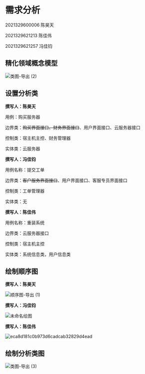 

# 需求分析

2021329600006 陈昊天

2021329621213 陈佳伟

2021329621257 冯佳钧

## 精化领域概念模型

![类图-导出 (2)](https://media.opennet.top/i/2023/10/29/ih1brr-0.svg)

## 设置分析类

**撰写人：陈昊天**

用例：购买服务器

边界类：~~购买界面接口、财务界面接口~~、用户界面接口、云服务器接口

控制类：宿主机主控、财务管理器

实体类：云服务器

**撰写人：冯佳钧**

用例名称：提交工单

边界类：~~客户服务界面接口~~、用户界面接口、客服专员界面接口

控制类：工单管理器

实体类：无

**撰写人：陈佳伟**

用例名称：重装系统

边界类：云服务器接口

控制类：宿主机主控

实体类：系统信息类，用户信息类

## 绘制顺序图

**撰写人：陈昊天**

![顺序图-导出 (1)](https://media.opennet.top/i/2023/10/29/10f0mpp-0.svg)

**撰写人：冯佳钧**

![未命名绘图](https://media.opennet.top/i/2023/10/29/yzb3gr-0.png)

**撰写人：陈佳伟**

![eca8d181c0b973d6cadcab32829d4ead](https://media.opennet.top/i/2023/10/29/yzcv5m-0.png)

## 绘制分析类图

![类图-导出 (3)](https://media.opennet.top/i/2023/10/29/10nkn6q-0.svg)
